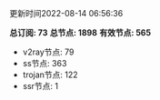 更新时间2022-08-14 06:56:36

**总订阅: 73**
**总节点: 1898**
**有效节点: 565**
- v2ray节点: 79
- ss节点: 363
- trojan节点: 122
- ssr节点: 1

